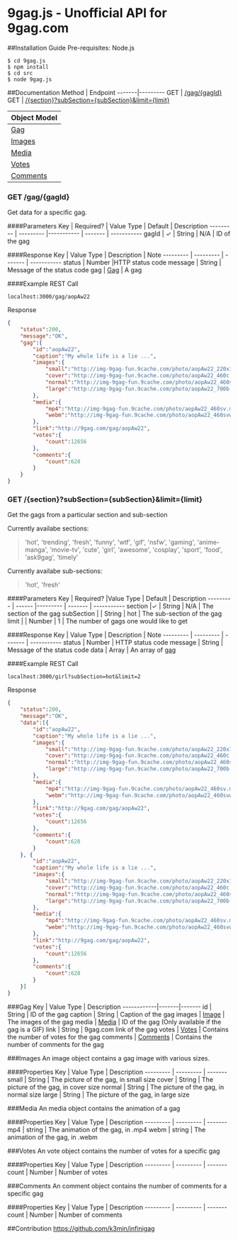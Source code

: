 # 9gag.js - Unofficial API for 9gag.com
##Installation Guide
Pre-requisites: Node.js
```shell
$ cd 9gag.js
$ npm install
$ cd src
$ node 9gag.js
```

##Documentation
Method | Endpoint
-------|---------
GET    | [/gag/{gagId}](#get-gaggagid)
GET    | [/{section}?subSection={subSection}&limit={limit}](#get-sectionsubsectionsubsectionlimitlimit)

Object Model          |
--------------------- |
[Gag](#gag)           |
[Images](#images)     |
[Media](#media)       | 
[Votes](#votes)       |
[Comments](#comments) |

### GET /gag/{gagId}
Get data for a specific gag.

####Parameters
Key       | Required? | Value Type | Default | Description
--------- | --------- |----------- | ------- | -----------
gagId     | ✓         | String     | N/A     | ID of the gag

####Response
Key      | Value Type      |  Description | Note
--------- | --------- | ------- | -----------
status     | Number    |HTTP status code
message     | String    |  Message of the status code
gag | [Gag](#gag) | A gag 

####Example
REST Call
```
localhost:3000/gag/aopAw22
```
Response
```json
{  
    "status":200,
    "message":"OK",
    "gag":{
        "id":"aopAw22",
        "caption":"My whole life is a lie ...",
        "images":{  
            "small":"http://img-9gag-fun.9cache.com/photo/aopAw22_220x145.jpg",
            "cover":"http://img-9gag-fun.9cache.com/photo/aopAw22_460c.jpg",
            "normal":"http://img-9gag-fun.9cache.com/photo/aopAw22_460s.jpg",
            "large":"http://img-9gag-fun.9cache.com/photo/aopAw22_700b.jpg"
        },
        "media":{  
            "mp4":"http://img-9gag-fun.9cache.com/photo/aopAw22_460sv.mp4",
            "webm":"http://img-9gag-fun.9cache.com/photo/aopAw22_460svwm.webm"
        },
        "link":"http://9gag.com/gag/aopAw22",
        "votes":{  
            "count":12656
        },
        "comments":{  
            "count":628
        }
    }
}
```

### GET /{section}?subSection={subSection}&limit={limit}
Get the gags from a particular section and sub-section

Currently availabe sections: 
> 'hot', 'trending', 'fresh', 'funny', 'wtf', 'gif', 'nsfw', 'gaming', 'anime-manga', 'movie-tv', 'cute', 'girl', 'awesome', 'cosplay', 'sport', 'food', 'ask9gag', 'timely'

Currently availabe sub-sections: 
> 'hot', 'fresh'

####Parameters
Key      | Required? |Value Type      | Default | Description
--------- | ------ |--------- | ------- | -----------
section    |✓ | String    | N/A     | The section of the gag
subSection  |  | String    | hot     | The sub-section of the gag
limit       | | Number     | 1 | The number of gags one would like to get

####Response
Key      | Value Type      |  Description | Note
--------- | --------- | ------- | -----------
status     | Number    | HTTP status code
message     | String    |  Message of the status code
data     | Array | An array of [gag](#gag)

####Example
REST Call
```
localhost:3000/girl?subSection=hot&limit=2
```
Response
```json
{  
    "status":200,
    "message":"OK",
    "data":[{
        "id":"aopAw22",
        "caption":"My whole life is a lie ...",
        "images":{  
            "small":"http://img-9gag-fun.9cache.com/photo/aopAw22_220x145.jpg",
            "cover":"http://img-9gag-fun.9cache.com/photo/aopAw22_460c.jpg",
            "normal":"http://img-9gag-fun.9cache.com/photo/aopAw22_460s.jpg",
            "large":"http://img-9gag-fun.9cache.com/photo/aopAw22_700b.jpg"
        },
        "media":{  
            "mp4":"http://img-9gag-fun.9cache.com/photo/aopAw22_460sv.mp4",
            "webm":"http://img-9gag-fun.9cache.com/photo/aopAw22_460svwm.webm"
        },
        "link":"http://9gag.com/gag/aopAw22",
        "votes":{  
            "count":12656
        },
        "comments":{  
            "count":628
        }
    }, {
        "id":"aopAw22",
        "caption":"My whole life is a lie ...",
        "images":{  
            "small":"http://img-9gag-fun.9cache.com/photo/aopAw22_220x145.jpg",
            "cover":"http://img-9gag-fun.9cache.com/photo/aopAw22_460c.jpg",
            "normal":"http://img-9gag-fun.9cache.com/photo/aopAw22_460s.jpg",
            "large":"http://img-9gag-fun.9cache.com/photo/aopAw22_700b.jpg"
        },
        "media":{  
            "mp4":"http://img-9gag-fun.9cache.com/photo/aopAw22_460sv.mp4",
            "webm":"http://img-9gag-fun.9cache.com/photo/aopAw22_460svwm.webm"
        },
        "link":"http://9gag.com/gag/aopAw22",
        "votes":{  
            "count":12656
        },
        "comments":{  
            "count":628
        }
    }]
}
```

###Gag
Key | Value Type     | Description
------------|-------|-------
id     | String    | ID of the gag
caption     | String    | Caption of the gag
images     | [Image](#images)     | The images of the gag
media     | [Media](#media)     | ID of the gag (Only available if the gag is a GIF)
link     | String    | 9gag.com link of the gag
votes     | [Votes](#votes)     |  Contains the number of votes for the gag
comments     | [Comments](#comments)     |  Contains the number of comments for the gag

###Images
An image object contains a gag image with various sizes.

####Properties
Key | Value Type     | Description
--------- | --------- | ------- 
small     | String    | The picture of the gag, in small size
cover     | String    | The picture of the gag, in cover size
normal     | String    | The picture of the gag, in normal size
large     | String    | The picture of the gag, in large size

###Media
An media object contains the animation of a gag

####Properties
Key | Value Type     | Description
--------- | --------- | ------- 
mp4     | string    | The animation of the gag, in .mp4
webm     | string    | The animation of the gag, in .webm

###Votes
An vote object contains the number of votes for a specific gag

####Properties
Key | Value Type     | Description
--------- | --------- | ------- 
count     | Number    | Number of votes

###Comments
An comment object contains the number of comments for a specific gag

####Properties
Key | Value Type     | Description
--------- | --------- | ------- 
count     | Number    | Number of comments

##Contribution
https://github.com/k3min/infinigag

